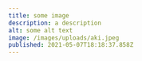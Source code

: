 ```yaml
---
title: some image
description: a description
alt: some alt text
image: /images/uploads/aki.jpeg
published: 2021-05-07T18:18:37.858Z
---
```

